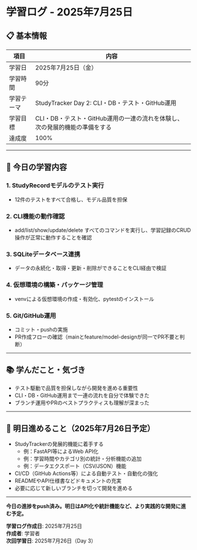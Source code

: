 # 学習ログ - 2025年7月25日

## 📋 基本情報

| 項目 | 内容 |
|------|------|
| 学習日 | 2025年7月25日（金） |
| 学習時間 | 90分 |
| 学習テーマ | StudyTracker Day 2: CLI・DB・テスト・GitHub運用 |
| 学習目標 | CLI・DB・テスト・GitHub運用の一連の流れを体験し、次の発展的機能の準備をする |
| 達成度 | 100% |

---

## 🎯 今日の学習内容

### 1. StudyRecordモデルのテスト実行
- 12件のテストをすべて合格し、モデル品質を担保

### 2. CLI機能の動作確認
- add/list/show/update/delete すべてのコマンドを実行し、学習記録のCRUD操作が正常に動作することを確認

### 3. SQLiteデータベース連携
- データの永続化・取得・更新・削除ができることをCLI経由で検証

### 4. 仮想環境の構築・パッケージ管理
- venvによる仮想環境の作成・有効化、pytestのインストール

### 5. Git/GitHub運用
- コミット・pushの実施
- PR作成フローの確認（mainとfeature/model-designが同一でPR不要と判断）

---

## 📚 学んだこと・気づき
- テスト駆動で品質を担保しながら開発を進める重要性
- CLI・DB・GitHub運用まで一連の流れを自分で体験できた
- ブランチ運用やPRのベストプラクティスも理解が深まった

---

## 🚀 明日進めること（2025年7月26日予定）
- StudyTrackerの発展的機能に着手する
  - 例：FastAPI等によるWeb API化
  - 例：学習時間やカテゴリ別の統計・分析機能の追加
  - 例：データエクスポート（CSV/JSON）機能
- CI/CD（GitHub Actions等）による自動テスト・自動化の強化
- READMEやAPI仕様書などドキュメントの充実
- 必要に応じて新しいブランチを切って開発を進める

---

**今日の進捗をpush済み。明日はAPI化や統計機能など、より実践的な開発に進む予定。**

**学習ログ作成日**: 2025年7月25日  
**作成者**: 学習者  
**次回学習日**: 2025年7月26日（Day 3） 